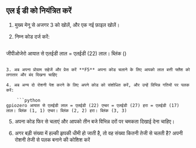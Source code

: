 ## एल ई डी को नियंत्रित करें

1. मुख्य मेनू से अजगर 3 को खोलें, और एक नई फ़ाइल खोलें।

2. निम्न कोड दर्ज करें:
    
    ```python
जीपीओजेरो आयात से एलईडी लाल = एलईडी (22) लाल। ब्लिंक ()
```

3. अब अपना प्रोग्राम सहेजें और प्रेस करें **F5** अपना कोड चलाने के लिए आपको लाल बत्ती फ्लैश को लगातार और बंद दिखना चाहिए

4. अब अन्य दो रोशनी पेश करने के लिए अपने कोड को संशोधित करें, और उन्हें विभिन्न गतियों पर पलक करें:
    
    ```python
gpiozero आयात से एलईडी लाल = एलईडी (22) एम्बर = एलईडी (27) हरा = एलईडी (17) लाल। ब्लिंक (1, 1) एम्बर। ब्लिंक (2, 2) हरा। ब्लिंक (3, 3)
```

5. अपना कोड फिर से चलाएं और आपको तीन बजे विभिन्न दरों पर चमकता दिखाई देना चाहिए।

6. अगर बड़ी संख्या में हल्की झपकी धीमी हो जाती है, तो वह संख्या कितनी तेजी से चलती है? अपनी रोशनी तेजी से पलक बनाने की कोशिश करें